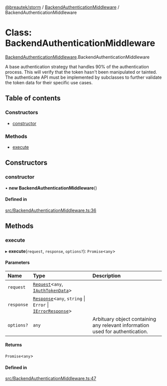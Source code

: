 [@breautek/storm](../README.md) / [BackendAuthenticationMiddleware](../modules/BackendAuthenticationMiddleware.md) / BackendAuthenticationMiddleware

# Class: BackendAuthenticationMiddleware

[BackendAuthenticationMiddleware](../modules/BackendAuthenticationMiddleware.md).BackendAuthenticationMiddleware

A base authentication strategy that handles 90% of the authentication process.
This will verify that the token hasn't been manipulated or tainted.
The authenticate API must be implemented by subclasses to further validate the token data
for their specific use cases.

## Table of contents

### Constructors

- [constructor](BackendAuthenticationMiddleware.BackendAuthenticationMiddleware-1.md#constructor)

### Methods

- [execute](BackendAuthenticationMiddleware.BackendAuthenticationMiddleware-1.md#execute)

## Constructors

### constructor

• **new BackendAuthenticationMiddleware**()

#### Defined in

[src/BackendAuthenticationMiddleware.ts:36](https://github.com/breautek/storm/blob/0825061/src/BackendAuthenticationMiddleware.ts#L36)

## Methods

### execute

▸ **execute**(`request`, `response`, `options?`): `Promise`<`any`\>

#### Parameters

| Name | Type | Description |
| :------ | :------ | :------ |
| `request` | [`Request`](Request.Request-1.md)<`any`, [`IAuthTokenData`](../interfaces/IAuthTokenData.IAuthTokenData-1.md)\> |  |
| `response` | [`Response`](Response.Response-1.md)<`any`, `string` \| `Error` \| [`IErrorResponse`](../interfaces/StormError.IErrorResponse.md)\> |  |
| `options?` | `any` | Arbituary object containing any relevant information used for authentication. |

#### Returns

`Promise`<`any`\>

#### Defined in

[src/BackendAuthenticationMiddleware.ts:47](https://github.com/breautek/storm/blob/0825061/src/BackendAuthenticationMiddleware.ts#L47)
